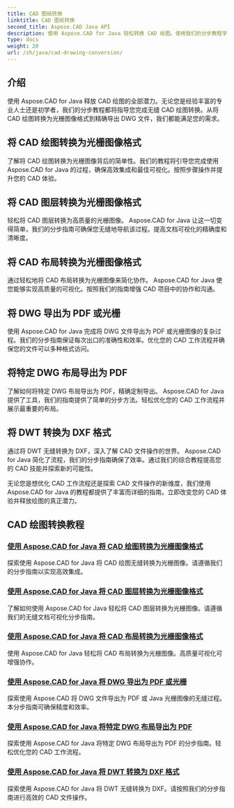 ```yaml
---
title: CAD 图纸转换
linktitle: CAD 图纸转换
second_title: Aspose.CAD Java API
description: 使用 Aspose.CAD for Java 轻松转换 CAD 绘图。使用我们的分步教程学习精确转换、导出和优化 CAD 文件。
type: docs
weight: 20
url: /zh/java/cad-drawing-conversion/
---
```


## 介绍

使用 Aspose.CAD for Java 释放 CAD 绘图的全部潜力。无论您是经验丰富的专业人士还是初学者，我们的分步教程都将指导您完成无缝 CAD 绘图转换。从将 CAD 绘图转换为光栅图像格式到精确导出 DWG 文件，我们都能满足您的需求。

## 将 CAD 绘图转换为光栅图像格式

了解将 CAD 绘图转换为光栅图像背后的简单性。我们的教程将引导您完成使用 Aspose.CAD for Java 的过程，确保高效集成和最佳可视化。按照步骤操作并提升您的 CAD 体验。

## 将 CAD 图层转换为光栅图像格式

轻松将 CAD 图层转换为高质量的光栅图像。 Aspose.CAD for Java 让这一切变得简单，我们的分步指南可确保您无缝地导航该过程。提高文档可视化的精确度和清晰度。

## 将 CAD 布局转换为光栅图像格式

通过轻松地将 CAD 布局转换为光栅图像来简化协作。 Aspose.CAD for Java 使您能够实现高质量的可视化。按照我们的指南增强 CAD 项目中的协作和沟通。

## 将 DWG 导出为 PDF 或光栅

使用 Aspose.CAD for Java 完成将 DWG 文件导出为 PDF 或光栅图像的复杂过程。我们的分步指南保证每次出口的准确性和效率。优化您的 CAD 工作流程并确保您的文件可以多种格式访问。

## 将特定 DWG 布局导出为 PDF

了解如何将特定 DWG 布局导出为 PDF，精确定制导出。 Aspose.CAD for Java 提供了工具，我们的指南提供了简单的分步方法。轻松优化您的 CAD 工作流程并展示最重要的布局。

## 将 DWT 转换为 DXF 格式

通过将 DWT 无缝转换为 DXF，深入了解 CAD 文件操作的世界。 Aspose.CAD for Java 简化了流程，我们的分步指南确保了效率。通过我们的综合教程提高您的 CAD 技能并探索新的可能性。

无论您是想优化 CAD 工作流程还是探索 CAD 文件操作的新维度，我们使用 Aspose.CAD for Java 的教程都提供了丰富而详细的指南。立即改变您的 CAD 体验并释放绘图的真正潜力。
## CAD 绘图转换教程
### [使用 Aspose.CAD for Java 将 CAD 绘图转换为光栅图像格式](./convert-cad-drawing-to-raster-image/)
探索使用 Aspose.CAD for Java 将 CAD 绘图无缝转换为光栅图像。请遵循我们的分步指南以实现高效集成。
### [使用 Aspose.CAD for Java 将 CAD 图层转换为光栅图像格式](./convert-cad-layer-to-raster-image/)
了解如何使用 Aspose.CAD for Java 轻松将 CAD 图层转换为光栅图像。请遵循我们的无缝文档可视化分步指南。
### [使用 Aspose.CAD for Java 将 CAD 布局转换为光栅图像格式](./convert-cad-layout-to-raster-image/)
使用 Aspose.CAD for Java 轻松将 CAD 布局转换为光栅图像。高质量可视化可增强协作。
### [使用 Aspose.CAD for Java 将 DWG 导出为 PDF 或光栅](./export-dwg-to-pdf-or-raster/)
探索使用 Aspose.CAD 将 DWG 文件导出为 PDF 或 Java 光栅图像的无缝过程。本分步指南可确保精度和效率。
### [使用 Aspose.CAD for Java 将特定 DWG 布局导出为 PDF](./export-specific-dwg-layout-to-pdf/)
探索使用 Aspose.CAD for Java 将特定 DWG 布局导出为 PDF 的分步指南。轻松优化您的 CAD 工作流程。
### [使用 Aspose.CAD for Java 将 DWT 转换为 DXF 格式](./convert-dwt-to-dxf/)
探索使用 Aspose.CAD for Java 将 DWT 无缝转换为 DXF。请按照我们的分步指南进行高效的 CAD 文件操作。
